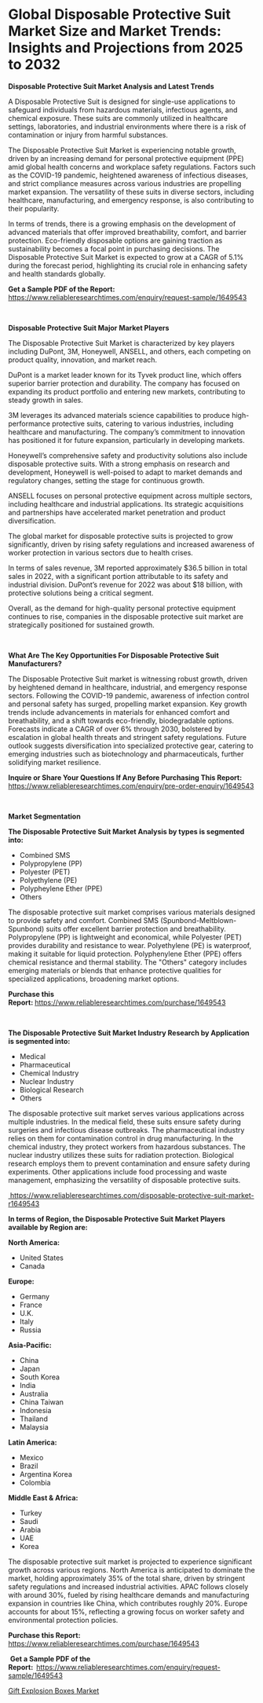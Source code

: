 <p><h1>Global Disposable Protective Suit Market Size and Market Trends: Insights and Projections from 2025 to 2032</h1></p><p><strong>Disposable Protective Suit Market Analysis and Latest Trends</strong></p>
<p><p>A Disposable Protective Suit is designed for single-use applications to safeguard individuals from hazardous materials, infectious agents, and chemical exposure. These suits are commonly utilized in healthcare settings, laboratories, and industrial environments where there is a risk of contamination or injury from harmful substances.</p><p>The Disposable Protective Suit Market is experiencing notable growth, driven by an increasing demand for personal protective equipment (PPE) amid global health concerns and workplace safety regulations. Factors such as the COVID-19 pandemic, heightened awareness of infectious diseases, and strict compliance measures across various industries are propelling market expansion. The versatility of these suits in diverse sectors, including healthcare, manufacturing, and emergency response, is also contributing to their popularity.</p><p>In terms of trends, there is a growing emphasis on the development of advanced materials that offer improved breathability, comfort, and barrier protection. Eco-friendly disposable options are gaining traction as sustainability becomes a focal point in purchasing decisions. The Disposable Protective Suit Market is expected to grow at a CAGR of 5.1% during the forecast period, highlighting its crucial role in enhancing safety and health standards globally.</p></p>
<p><strong>Get a Sample PDF of the Report:&nbsp;</strong> <a href="https://www.reliableresearchtimes.com/enquiry/request-sample/1649543?utm_campaign=2006&utm_medium=2&utm_source=Github&utm_content=ia&utm_term=07022025&utm_id=disposable-protective-suit">https://www.reliableresearchtimes.com/enquiry/request-sample/1649543</a></p>
<p>&nbsp;</p>
<p><strong>Disposable Protective Suit Major Market Players</strong></p>
<p><p>The Disposable Protective Suit Market is characterized by key players including DuPont, 3M, Honeywell, ANSELL, and others, each competing on product quality, innovation, and market reach. </p><p>DuPont is a market leader known for its Tyvek product line, which offers superior barrier protection and durability. The company has focused on expanding its product portfolio and entering new markets, contributing to steady growth in sales.</p><p>3M leverages its advanced materials science capabilities to produce high-performance protective suits, catering to various industries, including healthcare and manufacturing. The company’s commitment to innovation has positioned it for future expansion, particularly in developing markets.</p><p>Honeywell’s comprehensive safety and productivity solutions also include disposable protective suits. With a strong emphasis on research and development, Honeywell is well-poised to adapt to market demands and regulatory changes, setting the stage for continuous growth.</p><p>ANSELL focuses on personal protective equipment across multiple sectors, including healthcare and industrial applications. Its strategic acquisitions and partnerships have accelerated market penetration and product diversification.</p><p>The global market for disposable protective suits is projected to grow significantly, driven by rising safety regulations and increased awareness of worker protection in various sectors due to health crises. </p><p>In terms of sales revenue, 3M reported approximately $36.5 billion in total sales in 2022, with a significant portion attributable to its safety and industrial division. DuPont’s revenue for 2022 was about $18 billion, with protective solutions being a critical segment. </p><p>Overall, as the demand for high-quality personal protective equipment continues to rise, companies in the disposable protective suit market are strategically positioned for sustained growth.</p></p>
<p>&nbsp;</p>
<p><strong>What Are The Key Opportunities For Disposable Protective Suit Manufacturers?</strong></p>
<p><p>The Disposable Protective Suit market is witnessing robust growth, driven by heightened demand in healthcare, industrial, and emergency response sectors. Following the COVID-19 pandemic, awareness of infection control and personal safety has surged, propelling market expansion. Key growth trends include advancements in materials for enhanced comfort and breathability, and a shift towards eco-friendly, biodegradable options. Forecasts indicate a CAGR of over 6% through 2030, bolstered by escalation in global health threats and stringent safety regulations. Future outlook suggests diversification into specialized protective gear, catering to emerging industries such as biotechnology and pharmaceuticals, further solidifying market resilience.</p></p>
<p><strong>Inquire or Share Your Questions If Any Before Purchasing This Report:</strong> <a href="https://www.reliableresearchtimes.com/enquiry/pre-order-enquiry/1649543?utm_campaign=2006&utm_medium=2&utm_source=Github&utm_content=ia&utm_term=07022025&utm_id=disposable-protective-suit">https://www.reliableresearchtimes.com/enquiry/pre-order-enquiry/1649543</a></p>
<p>&nbsp;</p>
<p><strong>Market Segmentation</strong></p>
<p><strong>The Disposable Protective Suit Market Analysis by types is segmented into:</strong></p>
<p><ul><li>Combined SMS</li><li>Polypropylene (PP)</li><li>Polyester (PET)</li><li>Polyethylene (PE)</li><li>Polypheylene Ether (PPE)</li><li>Others</li></ul></p>
<p><p>The disposable protective suit market comprises various materials designed to provide safety and comfort. Combined SMS (Spunbond-Meltblown-Spunbond) suits offer excellent barrier protection and breathability. Polypropylene (PP) is lightweight and economical, while Polyester (PET) provides durability and resistance to wear. Polyethylene (PE) is waterproof, making it suitable for liquid protection. Polyphenylene Ether (PPE) offers chemical resistance and thermal stability. The "Others" category includes emerging materials or blends that enhance protective qualities for specialized applications, broadening market options.</p></p>
<p><strong>Purchase this Report:&nbsp;</strong><a href="https://www.reliableresearchtimes.com/purchase/1649543?utm_campaign=2006&utm_medium=2&utm_source=Github&utm_content=ia&utm_term=07022025&utm_id=disposable-protective-suit">https://www.reliableresearchtimes.com/purchase/1649543</a></p>
<p>&nbsp;</p>
<p><strong>The Disposable Protective Suit Market Industry Research by Application is segmented into:</strong></p>
<p><ul><li>Medical</li><li>Pharmaceutical</li><li>Chemical Industry</li><li>Nuclear Industry</li><li>Biological Research</li><li>Others</li></ul></p>
<p><p>The disposable protective suit market serves various applications across multiple industries. In the medical field, these suits ensure safety during surgeries and infectious disease outbreaks. The pharmaceutical industry relies on them for contamination control in drug manufacturing. In the chemical industry, they protect workers from hazardous substances. The nuclear industry utilizes these suits for radiation protection. Biological research employs them to prevent contamination and ensure safety during experiments. Other applications include food processing and waste management, emphasizing the versatility of disposable protective suits.</p></p>
<p><a href="https://www.reliableresearchtimes.com/disposable-protective-suit-market-r1649543?utm_campaign=2006&utm_medium=2&utm_source=Github&utm_content=ia&utm_term=07022025&utm_id=disposable-protective-suit">&nbsp;https://www.reliableresearchtimes.com/disposable-protective-suit-market-r1649543</a></p>
<p><strong>In terms of Region, the Disposable Protective Suit Market Players available by Region are:</strong></p>
<p>
    <p> <strong> North America: </strong>
        <ul>
            <li>United States</li>
            <li>Canada</li>
        </ul>
        </p> 
    <p> <strong> Europe: </strong>
        <ul>
            <li>Germany</li>
            <li>France</li>
            <li>U.K.</li>
            <li>Italy</li>
            <li>Russia</li>
        </ul>
        </p> 
    <p> <strong> Asia-Pacific: </strong>
        <ul>
            <li>China</li>
            <li>Japan</li>
            <li>South Korea</li>
            <li>India</li>
            <li>Australia</li>
            <li>China Taiwan</li>
            <li>Indonesia</li>
            <li>Thailand</li>
            <li>Malaysia</li>
        </ul>
        </p> 
    <p> <strong> Latin America: </strong>
        <ul>
            <li>Mexico</li>
            <li>Brazil</li>
            <li>Argentina Korea</li>
            <li>Colombia</li>
        </ul>
        </p> 
    <p> <strong> Middle East & Africa: </strong>
        <ul>
            <li>Turkey</li>
            <li>Saudi</li>
            <li>Arabia</li>
            <li>UAE</li>
            <li>Korea</li>
        </ul>
    </p>
    </p>
<p><p>The disposable protective suit market is projected to experience significant growth across various regions. North America is anticipated to dominate the market, holding approximately 35% of the total share, driven by stringent safety regulations and increased industrial activities. APAC follows closely with around 30%, fueled by rising healthcare demands and manufacturing expansion in countries like China, which contributes roughly 20%. Europe accounts for about 15%, reflecting a growing focus on worker safety and environmental protection policies.</p></p>
<p><strong>Purchase this Report: </strong><a href="https://www.reliableresearchtimes.com/purchase/1649543?utm_campaign=2006&utm_medium=2&utm_source=Github&utm_content=ia&utm_term=07022025&utm_id=disposable-protective-suit">https://www.reliableresearchtimes.com/purchase/1649543</a></p>
<p>&nbsp;<strong>Get a Sample PDF of the Report:&nbsp;&nbsp;</strong><a href="https://www.reliableresearchtimes.com/enquiry/request-sample/1649543?utm_campaign=2006&utm_medium=2&utm_source=Github&utm_content=ia&utm_term=07022025&utm_id=disposable-protective-suit">https://www.reliableresearchtimes.com/enquiry/request-sample/1649543</a></p>
<p><strong></strong></p>
<p><p><a href="https://github.com/bmorecock/Market-Research-Report-List-6/blob/main/gift-explosion-boxes-market.md?utm_campaign=2006&utm_medium=2&utm_source=Github&utm_content=ia&utm_term=07022025&utm_id=disposable-protective-suit">Gift Explosion Boxes Market</a></p></p>